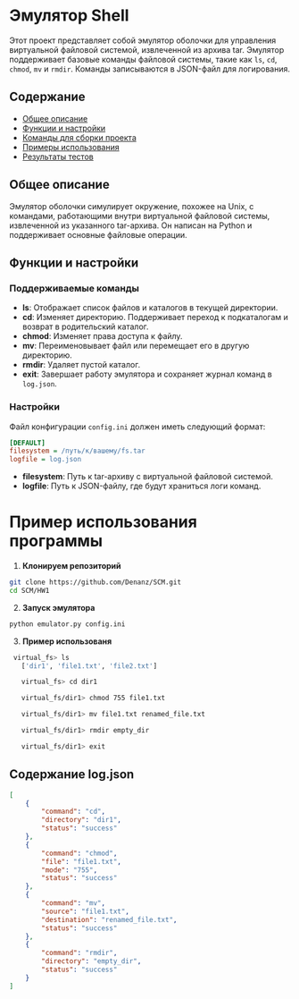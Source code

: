 # Эмулятор Shell

Этот проект представляет собой эмулятор оболочки для управления виртуальной файловой системой, извлеченной из архива tar. Эмулятор поддерживает базовые команды файловой системы, такие как `ls`, `cd`, `chmod`, `mv` и `rmdir`. Команды записываются в JSON-файл для логирования.

## Содержание
- [Общее описание](#общее-описание)
- [Функции и настройки](#функции-и-настройки)
- [Команды для сборки проекта](#команды-для-сборки-проекта)
- [Примеры использования](#примеры-использования)
- [Результаты тестов](#результаты-тестов)

## Общее описание

Эмулятор оболочки симулирует окружение, похожее на Unix, с командами, работающими внутри виртуальной файловой системы, извлеченной из указанного tar-архива. Он написан на Python и поддерживает основные файловые операции.

## Функции и настройки

### Поддерживаемые команды

- **ls**: Отображает список файлов и каталогов в текущей директории.
- **cd**: Изменяет директорию. Поддерживает переход к подкаталогам и возврат в родительский каталог.
- **chmod**: Изменяет права доступа к файлу.
- **mv**: Переименовывает файл или перемещает его в другую директорию.
- **rmdir**: Удаляет пустой каталог.
- **exit**: Завершает работу эмулятора и сохраняет журнал команд в `log.json`.

### Настройки

Файл конфигурации `config.ini` должен иметь следующий формат:
```ini
[DEFAULT]
filesystem = /путь/к/вашему/fs.tar
logfile = log.json
```
- **filesystem**: Путь к tar-архиву с виртуальной файловой системой.
- **logfile**: Путь к JSON-файлу, где будут храниться логи команд.
# Пример использования программы

1. **Клонируем репозиторий**
``` bash
git clone https://github.com/Denanz/SCM.git
cd SCM/HW1
```
2. **Запуск эмулятора**
``` bash
python emulator.py config.ini
```
3. **Пример использованя**
``` bash
 virtual_fs> ls
   ['dir1', 'file1.txt', 'file2.txt']

   virtual_fs> cd dir1

   virtual_fs/dir1> chmod 755 file1.txt

   virtual_fs/dir1> mv file1.txt renamed_file.txt

   virtual_fs/dir1> rmdir empty_dir

   virtual_fs/dir1> exit
```
## Содержание log.json
``` json
[
    {
        "command": "cd",
        "directory": "dir1",
        "status": "success"
    },
    {
        "command": "chmod",
        "file": "file1.txt",
        "mode": "755",
        "status": "success"
    },
    {
        "command": "mv",
        "source": "file1.txt",
        "destination": "renamed_file.txt",
        "status": "success"
    },
    {
        "command": "rmdir",
        "directory": "empty_dir",
        "status": "success"
    }
]
```
